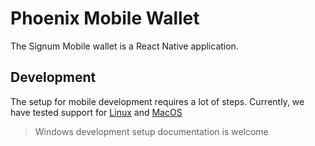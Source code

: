 # Phoenix Mobile Wallet

The Signum Mobile wallet is a React Native application.

## Development

The setup for mobile development requires a lot of steps. Currently, we have tested support for 
[Linux](./SETUP_LINUX.md) and [MacOS]((./SETUP_MACOS.md))

> Windows development setup documentation is welcome 

